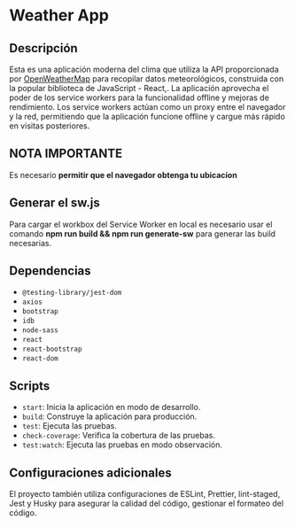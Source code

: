# Weather App

## Descripción

Esta es una aplicación moderna del clima que utiliza la API proporcionada por [OpenWeatherMap](https://openweathermap.org/) para recopilar datos meteorológicos, construida con la popular biblioteca de JavaScript - React,. La aplicación aprovecha el poder de los service workers para la funcionalidad offline y mejoras de rendimiento. Los service workers actúan como un proxy entre el navegador y la red, permitiendo que la aplicación funcione offline y cargue más rápido en visitas posteriores.

## NOTA IMPORTANTE
Es necesario **permitir que el navegador obtenga tu ubicacíon**

## Generar el sw.js
Para cargar el workbox del Service Worker en local es necesario usar el comando **npm run build && npm run generate-sw** para generar las build necesarias.

## Dependencias

- `@testing-library/jest-dom`
- `axios`
- `bootstrap`
- `idb`
- `node-sass`
- `react`
- `react-bootstrap`
- `react-dom`

## Scripts

- `start`: Inicia la aplicación en modo de desarrollo.
- `build`: Construye la aplicación para producción.
- `test`: Ejecuta las pruebas.
- `check-coverage`: Verifica la cobertura de las pruebas.
- `test:watch`: Ejecuta las pruebas en modo observación.


## Configuraciones adicionales

El proyecto también utiliza configuraciones de ESLint, Prettier, lint-staged, Jest y Husky para asegurar la calidad del código, gestionar el formateo del código.
